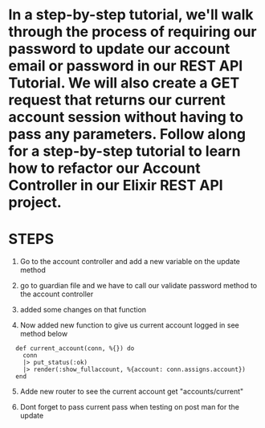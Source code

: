 # In a step-by-step tutorial, we'll walk through the process of requiring our password to update our account email or password in our REST API Tutorial.  We will also create a GET request that returns our current account session without having to pass any parameters.  Follow along for a step-by-step tutorial to learn how to refactor our Account Controller in our Elixir REST API project.

# STEPS 

1. Go to the account controller and add a new variable on the update method

2. go to guardian file and we have to call our validate password method to the account controller 

3. added some changes on that function

4. Now added new function to give us current account logged in see method below
```
  def current_account(conn, %{}) do
    conn
    |> put_status(:ok)
    |> render(:show_fullaccount, %{account: conn.assigns.account})
  end
 ``` 

 5. Adde new router to see the current account 
 get "accounts/current"

 6. Dont forget to pass current pass when testing on post man for the update 